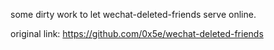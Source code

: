 some dirty work to let wechat-deleted-friends serve online.

original link: https://github.com/0x5e/wechat-deleted-friends

